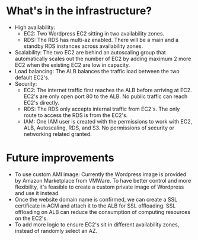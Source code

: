 # What's in the infrastructure? 
- High availability: 
  - EC2: 
    Two Wordpress EC2 sitting in two availability zones.
  - RDS:
    The RDS has multi-az enabled. There will be a main and a standby RDS instances across availability zones. 
- Scalability: 
  The two EC2 are behind an autoscaling group that automatically scales out the number of EC2 by adding maximum 2 more EC2 when the existing EC2 are low in capacity. 
- Load balancing: 
  The ALB balances the traffic load between the two default EC2's. 
- Security:
  - EC2: 
    The internet traffic first reaches the ALB before arriving at EC2. EC2's are only open port 80 to the ALB. No public traffic can reach EC2's directly. 
  - RDS:
    The RDS only accepts internal traffic from EC2's. The only route to access the RDS is from the EC2's.
  - IAM:
    One IAM user is created with the permissions to work with EC2, ALB, Autoscaling, RDS, and S3. No permissions of security or networking related granted. 

# Future improvements
- To use custom AMI image:
  Currently the Wordpress image is provided by Amazon Marketplace from VMWare. To have better control and more flexibility, it's feasible to create a custom private image of Wordpress and use it instead.
- Once the website domain name is confirmed, we can create a SSL certificate in ACM and attach it to the ALB for SSL offloading. SSL offloading on ALB can reduce the consumption of computing resources on the EC2's. 
- To add more logic to ensure EC2's sit in different availability zones, instead of randomly select an AZ. 